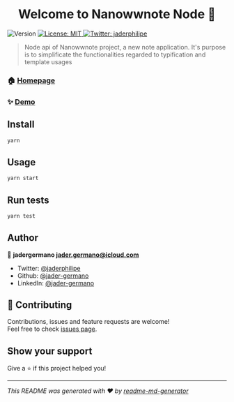 <h1 align="center">Welcome to Nanowwnote Node 👋</h1>
<p>
  <img alt="Version" src="https://img.shields.io/badge/version-1.0.0-blue.svg?cacheSeconds=2592000" />
  <a href="#" target="_blank">
    <img alt="License: MIT" src="https://img.shields.io/badge/License-MIT-yellow.svg" />
  </a>
  <a href="https://twitter.com/jaderphilipe" target="_blank">
    <img alt="Twitter: jaderphilipe" src="https://img.shields.io/twitter/follow/jaderphilipe.svg?style=social" />
  </a>
</p>

> Node api of Nanowwnote project, a new note application. It's purpose is to simplificate the functionalities regarded to typification and template usages

### 🏠 [Homepage](https://nanowwnote.netlify.app/)

### ✨ [Demo](https://nanowwnote.netlify.app/)

## Install

```sh
yarn
```

## Usage

```sh
yarn start
```

## Run tests

```sh
yarn test
```

## Author

👤 **jadergermano <jader.germano@icloud.com>**

* Twitter: [@jaderphilipe](https://twitter.com/jaderphilipe)
* Github: [@jader-germano](https://github.com/jader-germano)
* LinkedIn: [@jader-germano](https://linkedin.com/in/jader-germano)

## 🤝 Contributing

Contributions, issues and feature requests are welcome!<br />Feel free to check [issues page](https://github.com/jader-germano/backend-nanowwnote/issues).

## Show your support

Give a ⭐️ if this project helped you!

***
_This README was generated with ❤️ by [readme-md-generator](https://github.com/kefranabg/readme-md-generator)_
